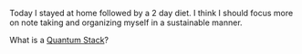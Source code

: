Today I stayed at home followed by a 2 day diet.
I think I should focus more on note taking and organizing myself in a sustainable manner.

What is a [Quantum Stack](Learning/Quantum%20Stack.md)?


